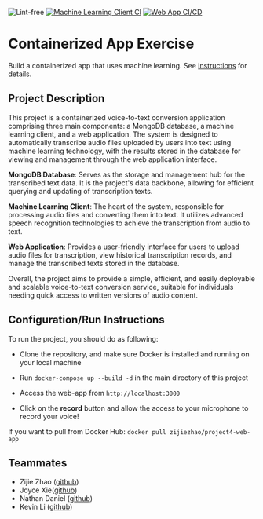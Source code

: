 ![Lint-free](https://github.com/nyu-software-engineering/containerized-app-exercise/actions/workflows/lint.yml/badge.svg)
[![Machine Learning Client CI](https://github.com/software-students-spring2024/4-containerized-app-exercise-team-proj4/actions/workflows/machine_learning_client.yml/badge.svg)](https://github.com/software-students-spring2024/4-containerized-app-exercise-team-proj4/actions/workflows/machine_learning_client.yml)
[![Web App CI/CD](https://github.com/software-students-spring2024/4-containerized-app-exercise-team-proj4/actions/workflows/web_app.yml/badge.svg)](https://github.com/software-students-spring2024/4-containerized-app-exercise-team-proj4/actions/workflows/web_app.yml)


# Containerized App Exercise

Build a containerized app that uses machine learning. See [instructions](./instructions.md) for details.

## Project Description

This project is a containerized voice-to-text conversion application comprising three main components: a MongoDB database, a machine learning client, and a web application. The system is designed to automatically transcribe audio files uploaded by users into text using machine learning technology, with the results stored in the database for viewing and management through the web application interface.

**MongoDB Database**: Serves as the storage and management hub for the transcribed text data. It is the project's data backbone, allowing for efficient querying and updating of transcription texts.

**Machine Learning Client**: The heart of the system, responsible for processing audio files and converting them into text. It utilizes advanced speech recognition technologies to achieve the transcription from audio to text.

**Web Application**: Provides a user-friendly interface for users to upload audio files for transcription, view historical transcription records, and manage the transcribed texts stored in the database.

Overall, the project aims to provide a simple, efficient, and easily deployable and scalable voice-to-text conversion service, suitable for individuals needing quick access to written versions of audio content.

## Configuration/Run Instructions

To run the project, you should do as following:

* Clone the repository, and make sure Docker is installed and running on your local machine

* Run ```docker-compose up --build -d``` in the main directory of this project

* Access the web-app from ```http://localhost:3000```

* Click on the **record** button and allow the access to your microphone to record your voice!

If you want to pull from Docker Hub: ```docker pull zijiezhao/project4-web-app```

## Teammates

- Zijie Zhao ([github](https://github.com/ZijieZha0))
- Joyce Xie([github](https://github.com/joyxe-xie))
- Nathan Daniel ([github](https://github.com/WayyGood))
- Kevin Li ([github](https://github.com/Kevinli712390))
